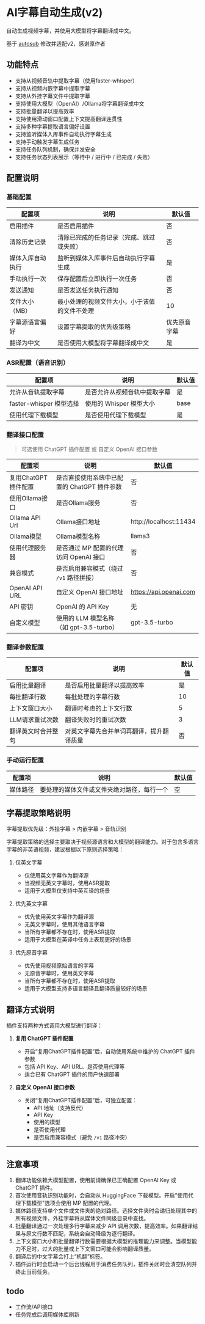 # AI字幕自动生成(v2)

自动生成视频字幕，并使用大模型将字幕翻译成中文。

基于 [autosub](https://github.com/lightolly/MoviePilot-Plugins) 修改并适配v2，感谢原作者

## 功能特点

- 支持从视频音轨中提取字幕（使用faster-whisper）
- 支持从视频内嵌字幕中提取字幕
- 支持从外挂字幕文件中提取字幕
- 支持使用大模型（OpenAI）/Ollama将字幕翻译成中文
- 支持批量翻译以提高效率
- 支持使用滑动窗口配置上下文提高翻译连贯性
- 支持多种字幕提取语言偏好设置
- 支持监听媒体入库事件自动执行字幕生成
- 支持手动触发字幕生成任务
- 支持任务队列机制，确保并发安全
- 支持任务状态列表展示（等待中 / 进行中 / 已完成 / 失败）

## 配置说明

### 基础配置

| 配置项      | 说明                     | 默认值    |
|----------|------------------------|--------|
| 启用插件     | 是否启用插件                 | 否      |
| 清除历史记录   | 清除已完成的任务记录（完成、跳过或失败）   | 否      |
| 媒体入库自动执行 | 监听到媒体入库事件后自动执行字幕生成     | 是      |
| 手动执行一次   | 保存配置后立即执行一次任务          | 否      |
| 发送通知     | 是否发送任务执行通知             | 否      |
| 文件大小（MB） | 最小处理的视频文件大小，小于该值的文件不处理 | 10     |
| 字幕源语言偏好  | 设置字幕提取的优先级策略           | 优先原音字幕 |
| 翻译为中文    | 是否使用大模型将字幕翻译成中文        | 是      |

### ASR配置（语音识别）

| 配置项                 | 说明               | 默认值  |
|---------------------|------------------|------|
| 允许从音轨提取字幕           | 是否允许从视频音轨中提取字幕   | 是    |
| faster-whisper 模型选择 | 使用的 Whisper 模型大小 | base |
| 使用代理下载模型            | 是否使用代理下载模型       | 是    |

### 翻译接口配置

> 可选使用 ChatGPT 插件配置 或 自定义 OpenAI 接口参数

| 配置项              | 说明                                   | 默认值                    |
|------------------|--------------------------------------|-------------------------|
| 复用ChatGPT插件配置   | 是否直接使用系统中已配置的 ChatGPT 插件参数       | 否                      |
| 使用Ollama接口   | 是否Ollama服务                                        | 否                      |
| Ollama API Url   | Ollama接口地址                                        | http://localhost:11434  |
| Ollama模型       | Ollama模型名称                                        | llama3  |
| 使用代理服务器         | 是否通过 MP 配置的代理访问 OpenAI 接口       | 否                      |
| 兼容模式            | 是否启用兼容模式（绕过 `/v1` 路径拼接）         | 否                      |
| OpenAI API URL     | 自定义 OpenAI 接口地址                   | https://api.openai.com  |
| API 密钥           | OpenAI 的 API Key                     | 无                      |
| 自定义模型           | 使用的 LLM 模型名称（如 gpt-3.5-turbo） | gpt-3.5-turbo           |

### 翻译参数配置

| 配置项          | 说明                                 | 默认值 |
|---------------|------------------------------------|-----|
| 启用批量翻译      | 是否启用批量翻译以提高效率                      | 是   |
| 每批翻译行数      | 每批处理的字幕行数                         | 10  |
| 上下文窗口大小     | 翻译时考虑的上下文行数                       | 5   |
| LLM请求重试次数    | 翻译失败时的重试次数                        | 3   |
| 翻译英文时合并整句   | 对英文字幕先合并单词再翻译，提升翻译质量              | 否   |

### 手动运行配置

| 配置项  | 说明                    | 默认值 |
|------|-----------------------|-----|
| 媒体路径 | 要处理的媒体文件或文件夹绝对路径，每行一个 | 空   | 

## 字幕提取策略说明

字幕提取优先级：外挂字幕 > 内嵌字幕 > 音轨识别

字幕提取策略的选择主要取决于视频源语言和大模型的翻译能力。对于包含多语言字幕的非英语视频，建议根据以下原则选择策略：

1. 仅英文字幕
    - 仅使用英文字幕作为翻译源
    - 当视频无英文字幕时，使用ASR提取
    - 适用于大模型仅支持中英互译的场景

2. 优先英文字幕
    - 优先使用英文字幕作为翻译源
    - 无英文字幕时，使用其他语言字幕
    - 当所有字幕都不存在时，使用ASR提取
    - 适用于大模型在英译中任务上表现更好的场景

3. 优先原音字幕
    - 优先使用视频原始语言的字幕
    - 无原音字幕时，使用英文字幕
    - 当所有字幕都不存在时，使用ASR提取
    - 适用于大模型支持多语言翻译且翻译质量较好的场景

## 翻译方式说明

插件支持两种方式调用大模型进行翻译：

1. **复用 ChatGPT 插件配置**
   - 开启“复用ChatGPT插件配置”后，自动使用系统中维护的 ChatGPT 插件参数
   - 包括 API Key、API URL、是否使用代理等
   - 适合已有 ChatGPT 插件的用户快速部署

2. **自定义 OpenAI 接口参数**
   - 关闭“复用ChatGPT插件配置”后，可独立配置：
     - API 地址（支持反代）
     - API Key
     - 使用的模型
     - 是否使用代理
     - 是否启用兼容模式（避免 `/v1` 路径冲突）


---

## 注意事项

1. 翻译功能依赖大模型配置，使用前请确保已正确配置 OpenAI Key 或 ChatGPT 插件。
2. 首次使用音轨识别功能时，会自动从 HuggingFace 下载模型。开启"使用代理下载模型"选项会使用 MP 配置的代理。
3. 媒体路径支持单个文件或文件夹的绝对路径。选择文件夹时会递归处理其中的所有视频文件，外挂字幕将从媒体文件同级目录中查找。
4. 批量翻译通过一次处理多行字幕来减少 API 调用次数，提高效率。如果翻译结果与原文行数不匹配，系统会自动降级为逐行翻译。
5. 上下文窗口大小和批量翻译行数需要根据大模型的推理能力来调整。当模型能力不足时，过大的批量或上下文窗口可能会影响翻译质量。
6. 翻译后的中文字幕会打上“机翻”标签。
7. 插件运行时会启动一个后台线程用于消费任务队列，插件关闭时会清空队列并终止当前任务。

## todo

- 工作流/API接口
- 任务完成后调用媒体库刷新
